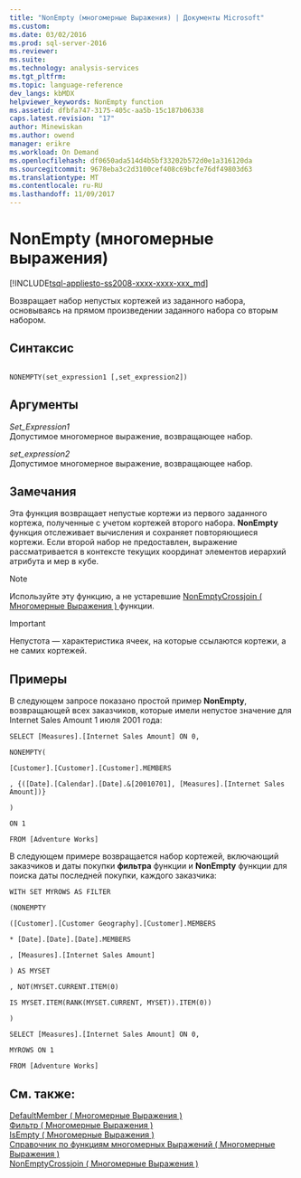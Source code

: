 ```yaml
---
title: "NonEmpty (многомерные Выражения) | Документы Microsoft"
ms.custom: 
ms.date: 03/02/2016
ms.prod: sql-server-2016
ms.reviewer: 
ms.suite: 
ms.technology: analysis-services
ms.tgt_pltfrm: 
ms.topic: language-reference
dev_langs: kbMDX
helpviewer_keywords: NonEmpty function
ms.assetid: dfbfa747-3175-405c-aa5b-15c187b06338
caps.latest.revision: "17"
author: Minewiskan
ms.author: owend
manager: erikre
ms.workload: On Demand
ms.openlocfilehash: df0650ada514d4b5bf33202b572d0e1a316120da
ms.sourcegitcommit: 9678eba3c2d3100cef408c69bcfe76df49803d63
ms.translationtype: MT
ms.contentlocale: ru-RU
ms.lasthandoff: 11/09/2017
---
```

# <a name="nonempty-mdx"></a>NonEmpty (многомерные выражения)
[!INCLUDE[tsql-appliesto-ss2008-xxxx-xxxx-xxx_md](../includes/tsql-appliesto-ss2008-xxxx-xxxx-xxx-md.md)]

  Возвращает набор непустых кортежей из заданного набора, основываясь на прямом произведении заданного набора со вторым набором.  
  
## <a name="syntax"></a>Синтаксис  
  
```  
  
NONEMPTY(set_expression1 [,set_expression2])  
```  
  
## <a name="arguments"></a>Аргументы  
 *Set_Expression1*  
 Допустимое многомерное выражение, возвращающее набор.  
  
 *set_expression2*  
 Допустимое многомерное выражение, возвращающее набор.  
  
## <a name="remarks"></a>Замечания  
 Эта функция возвращает непустые кортежи из первого заданного кортежа, полученные с учетом кортежей второго набора. **NonEmpty** функция отслеживает вычисления и сохраняет повторяющиеся кортежи. Если второй набор не предоставлен, выражение рассматривается в контексте текущих координат элементов иерархий атрибута и мер в кубе.  
  
> [!NOTE]  
>  Используйте эту функцию, а не устаревшие [NonEmptyCrossjoin &#40; Многомерные Выражения &#41; ](../mdx/nonemptycrossjoin-mdx.md) функции.  
  
> [!IMPORTANT]  
>  Непустота — характеристика ячеек, на которые ссылаются кортежи, а не самих кортежей.  
  
## <a name="examples"></a>Примеры  
 В следующем запросе показано простой пример **NonEmpty**, возвращающей всех заказчиков, которые имели непустое значение для Internet Sales Amount 1 июля 2001 года:  
  
 `SELECT [Measures].[Internet Sales Amount] ON 0,`  
  
 `NONEMPTY(`  
  
 `[Customer].[Customer].[Customer].MEMBERS`  
  
 `, {([Date].[Calendar].[Date].&[20010701], [Measures].[Internet Sales Amount])}`  
  
 `)`  
  
 `ON 1`  
  
 `FROM [Adventure Works]`  
  
 В следующем примере возвращается набор кортежей, включающий заказчиков и даты покупки **фильтра** функции и **NonEmpty** функции для поиска даты последней покупки, каждого заказчика:  
  
 `WITH SET MYROWS AS FILTER`  
  
 `(NONEMPTY`  
  
 `([Customer].[Customer Geography].[Customer].MEMBERS`  
  
 `* [Date].[Date].[Date].MEMBERS`  
  
 `, [Measures].[Internet Sales Amount]`  
  
 `) AS MYSET`  
  
 `, NOT(MYSET.CURRENT.ITEM(0)`  
  
 `IS MYSET.ITEM(RANK(MYSET.CURRENT, MYSET)).ITEM(0))`  
  
 `)`  
  
 `SELECT [Measures].[Internet Sales Amount] ON 0,`  
  
 `MYROWS ON 1`  
  
 `FROM [Adventure Works]`  
  
## <a name="see-also"></a>См. также:  
 [DefaultMember &#40; Многомерные Выражения &#41;](../mdx/defaultmember-mdx.md)   
 [Фильтр &#40; Многомерные Выражения &#41;](../mdx/filter-mdx.md)   
 [IsEmpty &#40; Многомерные Выражения &#41;](../mdx/isempty-mdx.md)   
 [Справочник по функциям многомерных Выражений &#40; Многомерные Выражения &#41;](../mdx/mdx-function-reference-mdx.md)   
 [NonEmptyCrossjoin &#40; Многомерные Выражения &#41;](../mdx/nonemptycrossjoin-mdx.md)  
  
  

